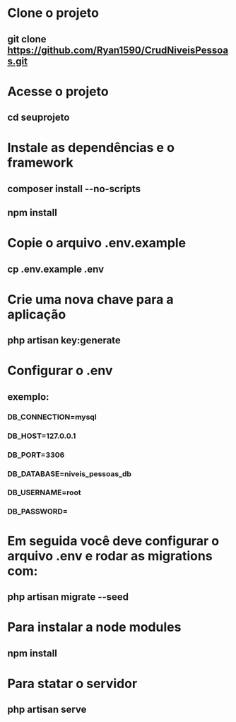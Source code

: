 # Clone o projeto
## git clone https://github.com/Ryan1590/CrudNiveisPessoas.git


# Acesse o projeto
## cd seuprojeto


# Instale as dependências e o framework
## composer install --no-scripts
## npm install


# Copie o arquivo .env.example
## cp .env.example .env


# Crie uma nova chave para a aplicação
## php artisan key:generate


# Configurar o .env 

## exemplo:
### DB_CONNECTION=mysql

### DB_HOST=127.0.0.1

### DB_PORT=3306

### DB_DATABASE=niveis_pessoas_db

### DB_USERNAME=root

### DB_PASSWORD=

# Em seguida você deve configurar o arquivo .env e rodar as migrations com:
## php artisan migrate --seed

# Para instalar a node modules
## npm install

# Para statar o servidor
## php artisan serve